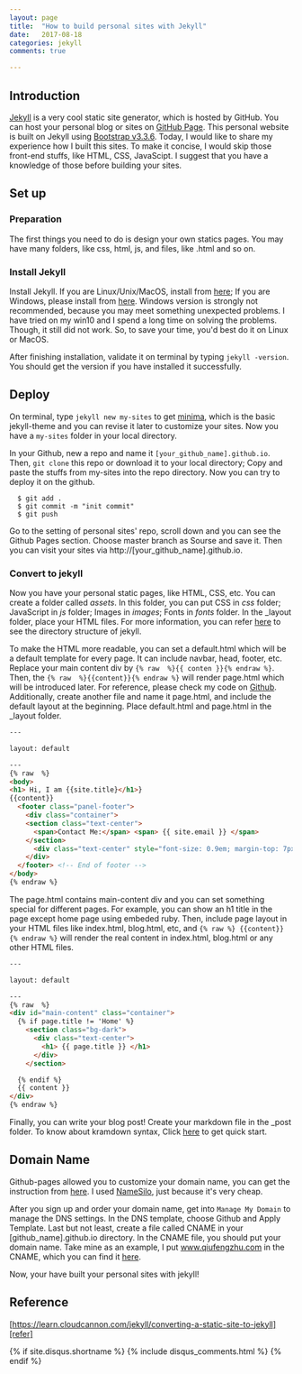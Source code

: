 ```yaml
---
layout: page
title:  "How to build personal sites with Jekyll"
date:   2017-08-18 
categories: jekyll
comments: true

---
```



## Introduction

[Jekyll][jekyllrb] is a very cool static site generator, which is hosted by GitHub. You can host your personal blog or sites on [GitHub Page][gh-pages]. This personal website is built on Jekyll using [Bootstrap v3.3.6][Bootstrap]. Today, I would like to share my experience how I built this sites. To make it concise, I would skip those front-end stuffs, like HTML, CSS, JavaScipt. I suggest that you have a knowledge of those before building your sites.

## Set up

### Preparation

The first things you need to do is design your own statics pages. You may have many folders, like css, html, js, and files, like .html and so on.

### Install Jekyll

Install Jekyll. If you are Linux/Unix/MacOS, install from [here][jk_install_linux]; If you are Windows, please install from [here][jk_install_win]. Windows version is strongly not recommended, because you may meet something unexpected problems. I have tried on my win10 and I spend a long time on solving the problems. Though, it still did not work. So, to save your time, you'd best do it on Linux or MacOS.

After finishing installation, validate it on terminal by typing ```jekyll -version```. You should get the version if you have installed it successfully.

## Deploy

On terminal, type ```jekyll new my-sites``` to get [minima][minima], which is the basic jekyll-theme and you can revise it later to customize your sites. Now you have a ```my-sites``` folder in your local directory. 

In your Github, new a repo and name it ```[your_github_name].github.io```. Then, ```git clone``` this repo or download it to your local directory; Copy and paste the stuffs from my-sites into the repo directory. Now you can try to deploy it on the github.

```
  $ git add .
  $ git commit -m "init commit"
  $ git push
```
Go to the setting of personal sites' repo, scroll down and you can see the Github Pages section. Choose master branch as Sourse and save it. Then you can visit your sites via http://[your_github_name].github.io.

### Convert to jekyll

Now you have your personal static pages, like HTML, CSS, etc. You can create a folder called *assets*. In this folder, you can put CSS in *css* folder; JavaScript in *js* folder; Images in *images*; Fonts in *fonts* folder. In the _layout folder, place your HTML files. For more information, you can refer [here][jekyll-structure] to see the directory structure of jekyll. 

To make the HTML more readable, you can set a default.html which will be a default template for every page. It can include navbar, head, footer, etc. Replace your main content div by ```{% raw  %}{{ conten }}{% endraw %}```. Then, the ```{% raw  %}{{content}}{% endraw %}``` will render page.html which will be introduced later. For reference, please check my code on [Github][my-sitesURL]. Additionally, create another file and name it page.html, and include the default layout at the beginning. Place default.html and page.html in the _layout folder.

```html
---

layout: default

---
{% raw  %}
<body>
<h1> Hi, I am {{site.title}</h1>}
{{content}} 
  <footer class="panel-footer">
    <div class="container">
    <section class="text-center"> 
      <span>Contact Me:</span> <span> {{ site.email }} </span> 
    </section>
      <div class="text-center" style="font-size: 0.9em; margin-top: 7px;">Copyright &copy; {{site.title}} 2017</div>
    </div>
  </footer> <!-- End of footer -->
</body>
{% endraw %} 

```
The page.html contains main-content div and you can set something special for different pages. For example, you can show an h1 title in the page except home page using embeded ruby. Then, include page layout in your HTML files like index.html, blog.html, etc, and ```{% raw %} {{content}} {% endraw %}``` will render the real content in index.html, blog.html or any other HTML files.
```html
---

layout: default

---
{% raw  %}
<div id="main-content" class="container">
  {% if page.title != 'Home' %}
    <section class="bg-dark">
      <div class="text-center"> 
        <h1> {{ page.title }} </h1>
      </div>
    </section>

  {% endif %}
  {{ content }}
</div>
{% endraw %} 
```
Finally, you can write your blog post! Create your markdown file in the _post folder. To know about kramdown syntax, Click [here][quick_refer] to get quick start.

## Domain Name

Github-pages allowed you to customize your domain name, you can get the instruction from [here][custom_domain]. I used [NameSilo][namesilo], just because it's very cheap. 

After you sign up and order your domain name, get into ```Manage My Domain``` to manage the DNS settings. In the DNS template, choose Github and Apply Template. Last but not least, create a file called CNAME in your [github_name].github.io directory. In the CNAME file, you should put your domain name. Take mine as an example, I put www.qiufengzhu.com in the CNAME, which you can find it [here][cname].


Now, your have built your personal sites with jekyll! 



## Reference
 [https://learn.cloudcannon.com/jekyll/converting-a-static-site-to-jekyll][refer]

[jekyllrb]:https://jekyllrb.com/
[Bootstrap]: http://blog.getbootstrap.com/2015/11/24/bootstrap-3-3-6-released/
[gh-pages]: https://pages.github.com/
[jk_install_linux]: https://jekyllrb.com/docs/installation/
[jk_install_win]: https://jekyllrb.com/docs/windows/
[minima]: https://github.com/jekyll/minima
[jekyll-structure]:https://jekyllrb.com/docs/structure/
[my-sitesURL]: https://github.com/diandians/diandians.github.io/blob/master/_layouts/default.html
[quick_refer]: https://kramdown.gettalong.org/quickref.html
[custom_domain]: https://help.github.com/articles/using-a-custom-domain-with-github-pages/
[namesilo]: https://www.namesilo.com/
[cname]: https://github.com/diandians/diandians.github.io/blob/master/CNAME
[refer]: https://learn.cloudcannon.com/jekyll/converting-a-static-site-to-jekyll/

{% if site.disqus.shortname %}
  {% include disqus_comments.html %}
{% endif %}

